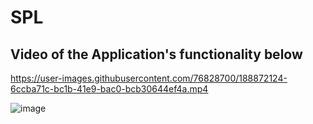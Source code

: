# SPL

## Video of the Application's functionality below


https://user-images.githubusercontent.com/76828700/188872124-6ccba71c-bc1b-41e9-bac0-bcb30644ef4a.mp4

![image](https://user-images.githubusercontent.com/76828700/188872519-2fa43e98-d7db-4cf2-8073-1c6e5bfb4acc.png)
